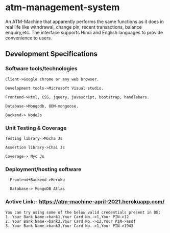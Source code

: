 # atm-management-system
An ATM-Machine that apparently performs the same functions as it does in real life like withdrawal, change pin, recent transactions, balance enquiry,etc. The interface supports Hindi and English languages to provide convenience to users. 
## Development Specifications
### Software tools/technologies

    Client->Google chrome or any web browser.

    Development tools->Microsoft Visual studio.

    Frontend->Html, CSS, jquery, javascript, bootstrap, handlebars.

    Database->Mongodb, ODM-mongoose.

    Backend-> NodeJs

### Unit Testing & Coverage

    Testing library->Mocha Js

    Assertion library->Chai Js

    Coverage-> Nyc Js

### Deployment/hosting software

      Frontend+Backend->Heroku

      Database-> MongoDB Atlas
### Active Link:- <a>https://atm-machine-april-2021.herokuapp.com/</a>
    You can try using some of the below valid credentials present in DB:
    1. Your Bank Name->bank1,Your Card No.->1,Your PIN->12
    2. Your Bank Name->bank2,Your Card No.->12,Your PIN->asdf
    3. Your Bank Name->bank3,Your Card No.->1,Your PIN->1943
